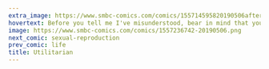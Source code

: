 ```yaml
---
extra_image: https://www.smbc-comics.com/comics/155714595820190506after.png
hovertext: Before you tell me I've misunderstood, bear in mind that your email will decrease my happiness.
image: https://www.smbc-comics.com/comics/1557236742-20190506.png
next_comic: sexual-reproduction
prev_comic: life
title: Utilitarian
---
```



